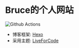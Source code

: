 # Bruce的个人网站
![Github Actions](https://github.com/2432001677/2432001677.github.io/actions/workflows/deploy.yml/badge.svg)
* 博客框架: [Hexo](https://github.com/hexojs/hexo)
* 采用主题: [LiveForCode](https://github.com/first19326/Hexo-LiveForCode)
